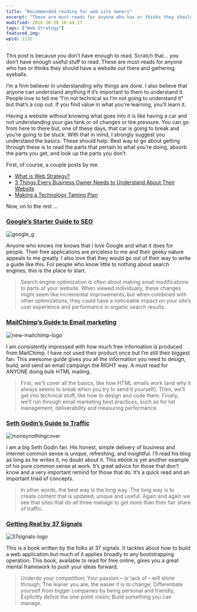 ```yaml
---
title: "Recommended reading for web site owners"
excerpt: "These are must-reads for anyone who has or thinks they should have a website out there and gathering eyeballs."
modified: 2016-10-20 16:44:17
tags: ["Web Strategy"]
featured_img:
wpid: 1132
---
```



This post is because you don’t have enough to read. Scratch that… you don’t have enough useful stuff to read. These are must-reads for anyone who has or thinks they should have a website out there and gathering eyeballs.

I’m a firm believer in understanding why things are done. I also believe that anyone can understand anything if it’s important to them to understand it. People love to tell me “I’m not technical so I’m not going to understand it” but that’s a cop out. If you find value in what you’re learning, you’ll learn it.

Having a website without knowing what goes into it is like having a car and not understanding your gas tank or oil changes or tire pressure. You can go from here to there but, one of these days, that car is going to break and you’re going to be stuck. With that in mind, I strongly suggest you understand the basics. These should help. Best way to go about getting through these is to read the parts that pertain to what you’re doing, absorb the parts you get, and look up the parts you don’t.  

First, of course, a couple posts by me.

- [What is Web Strategy?](/what-is-web-strategy/)
- [3 Things Every Business Owner Needs to Understand About Their Website](/the-three-things-every-business-owner-needs-to-understand-about-web-sites/)
- [Making a Technology Taming Plan](/how-to-make-a-technology-taming-plan/)

Now, on to the rest ...

### [Google’s Starter Guide to SEO](https://support.google.com/webmasters/answer/7451184?hl=en)

 ![google_g](/_images/2009/10/google_g.png "google_g")

Anyone who knows me knows that I love Google and what it does for people. Their free applications are priceless to me and their geeky nature appeals to me greatly. I also love that they would go out of their way to write a guide like this. For people who know little to nothing about search engines, this is the place to start.

> Search engine optimization is often about making small modifications to parts of your website. When viewed individually, these changes might seem like incremental improvements, but when combined with other optimizations, they could have a noticeable impact on your site’s user experience and performance in organic search results.

### [MailChimp’s Guide to Email marketing](https://mailchimp.com/resources/email-marketing-field-guide/)

![new-mailchimp-logo](/_images/2009/10/new-mailchimp-logo.jpg "new-mailchimp-logo")

I am consistently impressed with how much free information is produced from MailChimp. I have not used their product once but I’m still their biggest fan. This awesome guide gives you all the information you need to design, build, and send an email campaign the RIGHT way. A must read for ANYONE doing bulk HTML mailing.

> First, we’ll cover all the basics, like how HTML emails work (and why it always seems to break when you try to send it yourself). Then, we’ll get into technical stuff, like how to design and code them. Finally, we’ll run through email marketing best practices, such as for list management, deliverability and measuring performance.

### [Seth Godin’s Guide to Traffic](https://seths.blog/2007/12/and-your-clicks/)

![moneynothingcover](/_images/2009/10/moneynothingcover.jpg "moneynothingcover")

I am a big Seth Godin fan. His honest, simple delivery of business and internet common sense is unique, refreshing, and insightful. I’ll read his blog as long as he writes it, no doubt about it. This ebook is yet another example of his pure common sense at work. It’s great advice for those that don’t know and a very important remind for those that do. It’s a quick read and an important triad of concepts.

> In other words, the best way is the long way. The long way is to create content that is updated, unique and useful. Again and again we see that sites that do all three manage to get more than their fair share of traffic.

### [Getting Real by 37 Signals](https://basecamp.com/books/getting-real)

![37signals-logo](/_images/2009/10/37signals-logo.jpg "37signals-logo")

This is a book written by the folks at 37 signals. It tackles about how to build a web application but much of it applies broadly to any bootstrapping operation. This book, available to read for free online, gives you a great mental framework to push your ideas forward.

> Underdo your competition; Your passion – or lack of – will shine through; The leaner you are, the easier it is to change; Differentiate yourself from bigger companies by being personal and friendly; Explicitly define the one-point vision; Build something you can manage.
